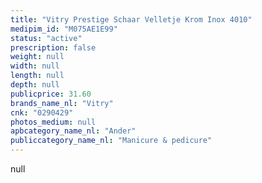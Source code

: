 ```yaml
---
title: "Vitry Prestige Schaar Velletje Krom Inox 4010"
medipim_id: "M075AE1E99"
status: "active"
prescription: false
weight: null
width: null
length: null
depth: null
publicprice: 31.60
brands_name_nl: "Vitry"
cnk: "0290429"
photos_medium: null
apbcategory_name_nl: "Ander"
publiccategory_name_nl: "Manicure & pedicure"
---
```

null
